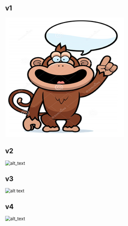 ## v1
![](/images/Screenshot%20(15).png)

## v2
![alt_text](/images/Screenshot(15).png)

## v3
![alt text](https://github.com/nghugo/Portfolio_Hugo_R_Ng/blob/main/images/Screenshot(15).jpg?raw=true)

## v4
![alt_text](https://raw.githubusercontent.com/nghugo/Portfolio_Hugo_R_Ng/main/images/Screenshot%20(15).png)
